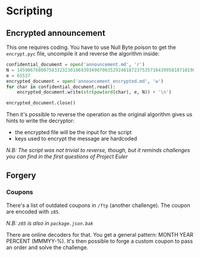 # Scripting

## Encrypted announcement

This one requires coding. You have to use Null Byte poison to get the `encrypt.pyc` file, uncompile it and reverse the algorithm inside:

```Python
confidential_document = open('announcement.md', 'r')
N = 145906768007583323230186939349070635292401872375357164399581871019873438799005358938369571402670149802121818086292467422828157022922076746906543401224889672472407926969987100581290103199317858753663710862357656510507883714297115637342788911463535102712032765166518411726859837988672111837205085526346618740053
e = 65537
encrypted_document = open('announcement_encrypted.md', 'w')
for char in confidential_document.read():
    encrypted_document.write(str(pow(ord(char), e, N)) + '\n')

encrypted_document.close()
```

Then it's possible to reverse the operation as the original algorithm gives us hints to write the decryptor:

* the encrypted file will be the input for the script
* keys used to encrypt the message are hardcoded

_N.B: The script was not trivial to reverse, though, but it reminds challenges you can find in the first questions of Project Euler_

## Forgery

### Coupons

There's a list of outdated coupons in `/ftp` (another challenge). The coupon are encoded with `z85`.

_N.B: `z85` is also in `package.json.bak`_

There are online decoders for that. You get a general pattern: MONTH YEAR PERCENT (MMMYY-%). It's then possible to forge a custom coupon to pass an order and solve the challenge.
